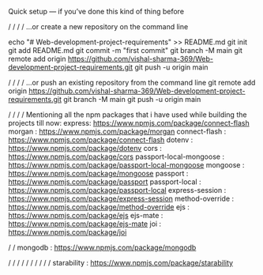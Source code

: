 Quick setup — if you’ve done this kind of thing before

/
/
/
/
…or create a new repository on the command line

echo "# Web-development-project-requirements" >> README.md
git init
git add README.md
git commit -m "first commit"
git branch -M main
git remote add origin https://github.com/vishal-sharma-369/Web-development-project-requirements.git
git push -u origin main

/
/
/
/
…or push an existing repository from the command line
git remote add origin https://github.com/vishal-sharma-369/Web-development-project-requirements.git
git branch -M main
git push -u origin main

/
/
/
/
Mentioning all the npm packages that i have used while building the projects till now:
express: https://www.npmjs.com/package/connect-flash
morgan : https://www.npmjs.com/package/morgan
connect-flash : https://www.npmjs.com/package/connect-flash
dotenv : https://www.npmjs.com/package/dotenv
cors : https://www.npmjs.com/package/cors
passport-local-mongoose : https://www.npmjs.com/package/passport-local-mongoose
mongoose : https://www.npmjs.com/package/mongoose
passport : https://www.npmjs.com/package/passport
passport-local : https://www.npmjs.com/package/passport-local
express-session : https://www.npmjs.com/package/express-session
method-override : https://www.npmjs.com/package/method-override
ejs : https://www.npmjs.com/package/ejs
ejs-mate : https://www.npmjs.com/package/ejs-mate
joi : https://www.npmjs.com/package/joi

/
/
mongodb : https://www.npmjs.com/package/mongodb

/
/
/
/
/
/
/
/
/
/
starability : https://www.npmjs.com/package/starability
